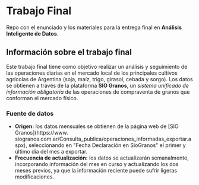 # Trabajo Final

Repo con el enunciado y los materiales para la entrega final en **Análisis Inteligente de Datos**.

## Información sobre el trabajo final

Este trabajo final tiene como objetivo realizar un análisis y seguimiento de las operaciones
diarias en el mercado local de los principales cultivos agrícolas de Argentina (soja, maíz, trigo, 
girasol, cebada y sorgo). Los datos se obtienen a través de la plataforma **SIO Granos**, un 
*sistema unificado de información obligatoria* de las operaciones de compraventa de granos que 
conforman el mercado físico.


### Fuente de datos

* **Origen:** los datos mensuales se obtienen de la página web de [SIO Granos](https://www.
siogranos.com.ar/Consulta_publica/operaciones_informadas_exportar.aspx), seleccionando en 
"Fecha Declaración en SioGranos" el primer y último día del mes a exportar.
* **Frecuencia de actualización:** los datos se actualizarán semanalmente, incorporando información
del mes en curso y actualizando los dos meses previos, ya que la información reciente puede 
sufrir ligeras modificaciones.
